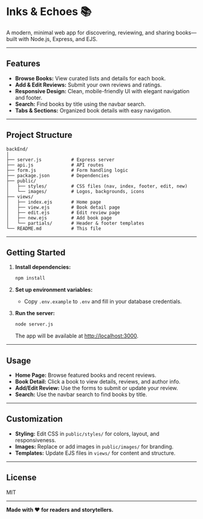 # Inks & Echoes 📚

A modern, minimal web app for discovering, reviewing, and sharing books—built with Node.js, Express, and EJS.

---

## Features

- **Browse Books:** View curated lists and details for each book.
- **Add & Edit Reviews:** Submit your own reviews and ratings.
- **Responsive Design:** Clean, mobile-friendly UI with elegant navigation and footer.
- **Search:** Find books by title using the navbar search.
- **Tabs & Sections:** Organized book details with easy navigation.

---

## Project Structure

```
backEnd/
│
├── server.js           # Express server
├── api.js              # API routes
├── form.js             # Form handling logic
├── package.json        # Dependencies
├── public/
│   ├── styles/         # CSS files (nav, index, footer, edit, new)
│   └── images/         # Logos, backgrounds, icons
├── views/
│   ├── index.ejs       # Home page
│   ├── view.ejs        # Book detail page
│   ├── edit.ejs        # Edit review page
│   ├── new.ejs         # Add book page
│   └── partials/       # Header & footer templates
└── README.md           # This file
```

---

## Getting Started

1. **Install dependencies:**
   ```bash
   npm install
   ```

2. **Set up environment variables:**
   - Copy `.env.example` to `.env` and fill in your database credentials.

3. **Run the server:**
   ```bash
   node server.js
   ```
   The app will be available at [http://localhost:3000](http://localhost:3000).

---

## Usage

- **Home Page:** Browse featured books and recent reviews.
- **Book Detail:** Click a book to view details, reviews, and author info.
- **Add/Edit Review:** Use the forms to submit or update your review.
- **Search:** Use the navbar search to find books by title.

---

## Customization

- **Styling:** Edit CSS in `public/styles/` for colors, layout, and responsiveness.
- **Images:** Replace or add images in `public/images/` for branding.
- **Templates:** Update EJS files in `views/` for content and structure.

---

## License

MIT

---

**Made with ❤️ for readers and storytellers.**
